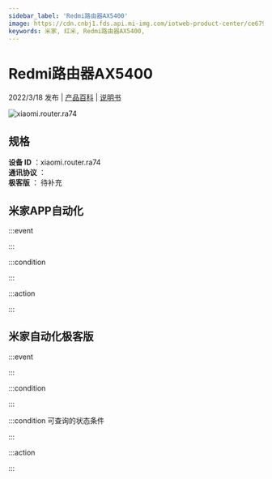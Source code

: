 ```yaml
---
sidebar_label: 'Redmi路由器AX5400'
image: https://cdn.cnbj1.fds.api.mi-img.com/iotweb-product-center/ce6795cdb71816d1a08336a39b1428d5_1646038342631.png?GalaxyAccessKeyId=AKVGLQWBOVIRQ3XLEW&Expires=9223372036854775807&Signature=hbr2kYf27AavAxXFvsu8HeQI8AA=
keywords: 米家, 红米, Redmi路由器AX5400, 
---
```

# Redmi路由器AX5400

2022/3/18 发布 | [产品百科](https://home.mi.com/webapp/content/baike/product/index.html?model=xiaomi.router.ra74/) | [说明书](https://home.mi.com/views/introduction.html?model=xiaomi.router.ra74&region=cn)

![xiaomi.router.ra74](https://cdn.cnbj1.fds.api.mi-img.com/iotweb-product-center/ce6795cdb71816d1a08336a39b1428d5_1646038342631.png?GalaxyAccessKeyId=AKVGLQWBOVIRQ3XLEW&Expires=9223372036854775807&Signature=hbr2kYf27AavAxXFvsu8HeQI8AA=)

## 规格  
> 
**设备 ID** ：xiaomi.router.ra74  
**通讯协议** ：  
**极客版**  ： 待补充 


## 米家APP自动化  

:::event  

:::

:::condition  

:::

:::action   

:::

## 米家自动化极客版  

:::event  

:::

:::condition  

:::

:::condition 可查询的状态条件  

:::

:::action  

:::

        
